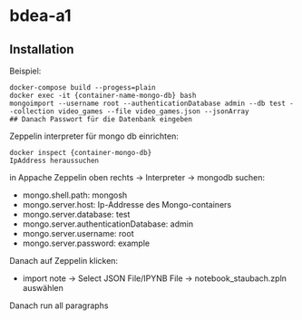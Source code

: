 # bdea-a1
## Installation
Beispiel:
```
docker-compose build --progess=plain
docker exec -it {container-name-mongo-db} bash
mongoimport --username root --authenticationDatabase admin --db test --collection video_games --file video_games.json --jsonArray
## Danach Passwort für die Datenbank eingeben
```
Zeppelin interpreter für mongo db einrichten:
```
docker inspect {container-mongo-db}
IpAddress heraussuchen
```
in Appache Zeppelin oben rechts -> Interpreter -> mongodb suchen:
- mongo.shell.path: mongosh
- mongo.server.host: Ip-Addresse des Mongo-containers
- mongo.server.database: test
- mongo.server.authenticationDatabase: admin
- mongo.server.username: root
- mongo.server.password: example 

Danach auf Zeppelin klicken:
- import note -> Select JSON File/IPYNB File -> notebook_staubach.zpln auswählen

Danach run all paragraphs

